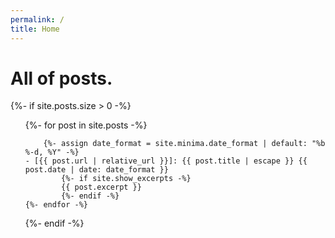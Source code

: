 ```yaml
---
permalink: /
title: Home
---
```


# All of posts.
{%- if site.posts.size > 0 -%}
<ul class="posts">
	{%- for post in site.posts -%}

		{%- assign date_format = site.minima.date_format | default: "%b %-d, %Y" -%}
	- [{{ post.url | relative_url }}]: {{ post.title | escape }} {{ post.date | date: date_format }}
			{%- if site.show_excerpts -%}
			{{ post.excerpt }}
			{%- endif -%}
	{%- endfor -%}
{%- endif -%}
